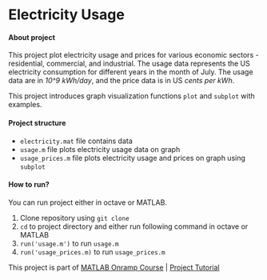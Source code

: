 # Electricity Usage

#### About project

This project plot electricity usage and prices for various economic sectors - residential, commercial, and industrial. The usage data represents the US electricity consumption for different years in the month of July. The usage data are in _10^9 kWh/day_, and the price data is in US _cents per kWh_.

This project introduces graph visualization functions `plot` and `subplot` with examples.


#### Project structure
* `electricity.mat` file contains data
* `usage.m` file plots electricity usage data on graph
* `usage_prices.m` file plots electricity usage and prices on graph using `subplot`


#### How to run?
You can run project either in octave or MATLAB. 
1. Clone repository using `git clone `
2. `cd` to project directory and either run following command in octave or MATLAB
2. `run('usage.m')` to run `usage.m`
3. `run('usage_prices.m)` to run `usage_prices.m`

This project is part of [MATLAB Onramp Course](https://matlabacademy.mathworks.com/R2018b/portal.html?course=gettingstarted) | [Project Tutorial](https://matlabacademy.mathworks.com/R2018b/portal.html?course=gettingstarted#chapter=10&lesson=1&section=1)
